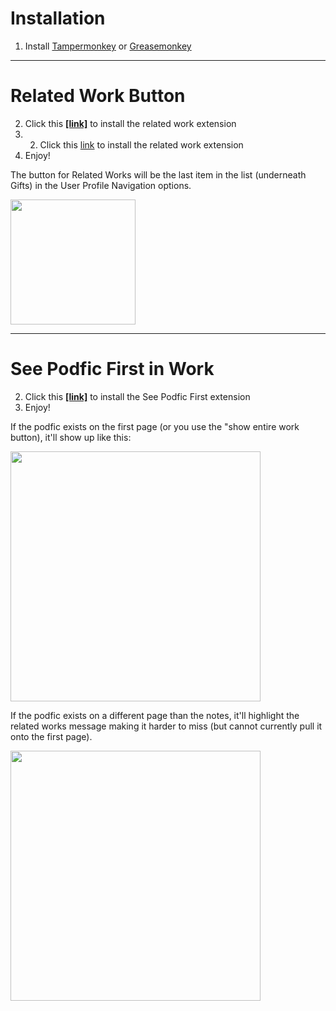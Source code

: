 
# Installation

1. Install [Tampermonkey](https://www.tampermonkey.net/) or [Greasemonkey](https://www.greasespot.net/)

***

# Related Work Button
2. Click this **[[link]](https://github.com/godoflaundry/fandom-scripts/raw/master/tapermonkey/relatedwork.pub.user.js)** to install the related work extension
3. 2. Click this [link](https://github.com/Cathalinaheart/AO3-Tone-Marks/raw/main/Tone%20Marks.user.pub.js) to install the related work extension
5. Enjoy!

The button for Related Works will be the last item in the list (underneath Gifts) in the User Profile Navigation options.

<img src="https://github.com/godoflaundry/fandom-scripts/blob/master/tapermonkey/Related%20Works%20button.png" height="200px"></img>

***

# See Podfic First in Work
2. Click this **[[link]](https://github.com/godoflaundry/fandom-scripts/raw/master/tapermonkey/seepodficfirst.pub.user.js)** to install the See Podfic First extension
3. Enjoy!

If the podfic exists on the first page (or you use the "show entire work button), it'll show up like this:

<img src="https://github.com/godoflaundry/fandom-scripts/blob/master/tapermonkey/seePodficFirst-onOnePage.png" width="400px"></img>

If the podfic exists on a different page than the notes, it'll highlight the related works message making it harder to miss (but cannot currently pull it onto the first page).

<img src="https://github.com/godoflaundry/fandom-scripts/blob/master/tapermonkey/seePodficFirst-highlighting.png" width="400px"></img>

